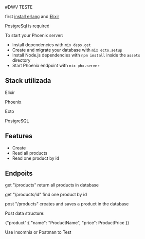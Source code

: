 #DWV TESTE

first [install erlang](https://www.erlang.org/downloads.html) and [Elixir](https://elixir-lang.org/install.html) 

PostgreSql is required

To start your Phoenix server:

  * Install dependencies with `mix deps.get`
  * Create and migrate your database with `mix ecto.setup`
  * Install Node.js dependencies with `npm install` inside the `assets` directory
  * Start Phoenix endpoint with `mix phx.server`





## Stack utilizada

Elixir

Phoenix

Ecto

PostgreSQL




## Features

- Create
- Read all products
- Read one product by id


## Endpoits

get "/products" return all products in database

get "/products/id" find one product by id

post "/products" creates and saves a product in the database


Post data structure:

{"product":{
	"name": "ProductName",
	"price": ProductPrice
}}




Use Insomnia or Postman to Test